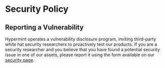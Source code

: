 # Security Policy

## Reporting a Vulnerability

Hypermint operates a vulnerability disclosure program, inviting third-party white hat security researchers to proactively test our products. If you are a security researcher and you believe that you have found a potential security issue in one of our assets, please report it using the form available on our [security page](https://moonpay.com/security).


